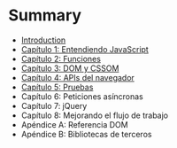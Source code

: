 # Summary

* [Introduction](README.md)
* [Capítulo 1: Entendiendo JavaScript](1-javascript.md)
* [Capítulo 2: Funciones](2-funciones.md)
* [Capítulo 3: DOM y CSSOM](3-dom-cssom.md)
* [Capítulo 4: APIs del navegador](4-apis-navegador.md)
* [Capítulo 5: Pruebas](5-pruebas.md)
* Capítulo 6: Peticiones asíncronas
* Capítulo 7: jQuery
* Capítulo 8: Mejorando el flujo de trabajo
* Apéndice A: Referencia DOM
* Apéndice B: Bibliotecas de terceros

